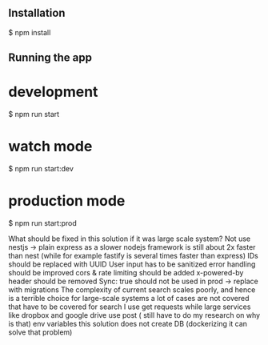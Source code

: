 ## Installation

$ npm install

## Running the app

# development

$ npm run start

# watch mode

$ npm run start:dev

# production mode

$ npm run start:prod

What should be fixed in this solution if it was large scale system?
Not use nestjs -> plain express as a slower nodejs framework is still about 2x faster than nest (while for example fastify is several times faster than express)
IDs should be replaced with UUID
User input has to be sanitized
error handling should be improved
cors & rate limiting should be added
x-powered-by header should be removed
Sync: true should not be used in prod -> replace with migrations
The complexity of current search scales poorly, and hence is a terrible choice for large-scale systems
a lot of cases are not covered that have to be covered
for search I use get requests while large services like dropbox and google drive use post ( still have to do my research on why is that)
env variables
this solution does not create DB (dockerizing it can solve that problem)
